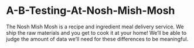 # A-B-Testing-At-Nosh-Mish-Mosh
The Nosh Mish Mosh is a recipe and ingredient meal delivery service. We ship the raw materials and you get to cook it at your home! We’ll be able to judge the amount of data we’ll need for these differences to be meaningful.
